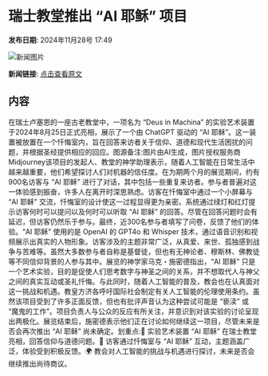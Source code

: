 # 瑞士教堂推出 “AI 耶稣” 项目

**发布日期**: 2024年11月28号 17:49

![新闻图片](https://pic.chinaz.com/picmap/202306131739267043_0.jpg)

**新闻链接**: [点击查看原文](https://www.aibase.com/zh/news/13571)

## 内容

在瑞士卢塞恩的一座古老教堂中，一项名为 “Deus in Machina” 的实验艺术装置于2024年8月25日正式亮相，展示了一个由 ChatGPT 驱动的 “AI 耶稣”。这一装置被放置在一个忏悔室内，旨在回答来访者关于信仰、道德和现代生活困扰的问题，并根据圣经提供相应的回应。图源备注:图片由AI生成，图片授权服务商Midjourney该项目的发起人、教堂的神学助理表示，随着人工智能在日常生活中越来越重要，他们希望探讨人们对机器的信任度。在为期两个月的展览期间，约有900名访客与 “AI 耶稣” 进行了对话，其中包括一些重复来访者。参与者普遍对这一体验感到振奋，许多人在离开时深思熟虑。访客在忏悔室中通过一个小屏幕与 “AI 耶稣” 交流，忏悔室的设计使这一过程显得更为亲密。系统通过绿灯和红灯提示访客何时可以提问以及何时可以听取 “AI 耶稣” 的回答。尽管在回答问题时会有延迟，但访客仍然乐于参与。最终，近300名参与者填写了问卷，反馈了他们的体验。“AI 耶稣” 使用的是 OpenAI 的 GPT4o 和 Whisper 技术，通过语音识别和视频展示出真实的人物形象。访客涉及的主题非常广泛，从真爱、来世、孤独感到战争与苦难等。虽然大多数参与者自称是基督徒，但也有无神论者、穆斯林、佛教徒等不同信仰背景的人参与其中。展览的神学家马克・施密德指出，“AI 耶稣” 只是一个艺术实验，目的是促使人们思考数字与神圣之间的关系，并不想取代人与神父之间的真实互动或圣礼忏悔。与此同时，随着人工智能的普及，教会也在认真面对这一挑战和机遇。教皇方济各呼吁国际社会制定有关人工智能的伦理使用条约。虽然该项目受到了许多正面反馈，但也有批评声音认为这种尝试可能是 “亵渎” 或 “魔鬼的工作”。项目负责人与公众的反应有所关注，并意识到对该实验的讨论呈现出两极化。展览结束后，施密德表示他们正在讨论如何继续这一项目，尽管未来是否会再次推出 “AI 耶稣” 尚未确定。划重点:📌 实验艺术装置 “AI 耶稣” 在瑞士教堂亮相，回答信仰与道德问题。🤖 访客通过忏悔室与 “AI 耶稣” 互动，主题涵盖广泛，体验受到积极反馈。🌍 教会对人工智能的挑战与机遇进行探讨，未来是否会继续推出尚待商议。
